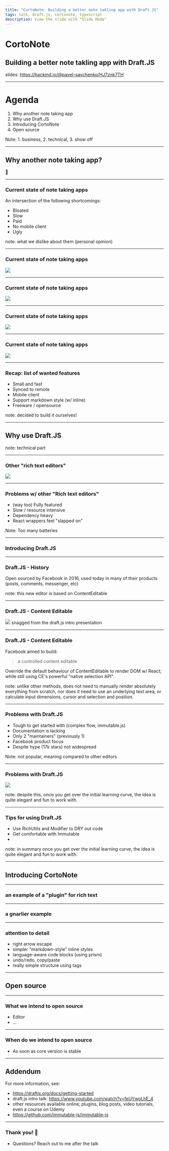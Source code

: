 ```yaml
---
title: "CortoNote: Building a better note takling app with Draft JS"
tags: talk, draft.js, cortonote, typescript
description: View the slide with "Slide Mode"
---
```


# CortoNote

## Building a better note takling app with Draft.JS

slides: https://hackmd.io/@pavel-savchenko/HJ7znk7TH

---

# Agenda

1. Why another note taking app
2. Why use Draft.JS
3. Introducing CortoNote
4. Open source

Note: 1. business, 2. technical, 3. show off

---

## Why another note taking app?

:notebook: 

----

### Current state of note taking apps

An intersection of the following shortcomings:

- Bloated
- Slow
- Paid
- No mobile client
- Ugly

note: what we dislike about them (personal opinion)

----

### Current state of note taking apps

![](https://i.imgur.com/rsrDScY.png)

----

### Current state of note taking apps

![](https://i.imgur.com/S6eJIzA.png)

----

### Current state of note taking apps

![](https://i.imgur.com/pYnuyIi.png)

----

### Current state of note taking apps

![](https://i.imgur.com/3vXoI5q.png)

----

### Recap: list of wanted features

- Small and fast
- Synced to remote
- Mobile client
- Support markdown style (w/ inline)
- Freeware / opensource

note: decided to build it ourselves!

---

## Why use Draft.JS

note: technical part

----

### Other "rich text editors"

![](https://i.imgur.com/NVQ7zkD.png)

----

### Problems w/ other "Rich text editors"

- (way too) Fully featured
- Slow / resource intensive
- Dependency heavy
- React wrappers feel "slapped on"

Note: Too many batteries

----

### Introducing Draft.JS

----

### Draft.JS - History

Open sourced by Facebook in 2016, used today in many of their products
(posts, comments, messenger, etc)

note: this new editor is based on ContentEditable

----

### Draft.JS - Content Editable

<style>.sm {font-size: 14px}</style>

![](https://i.imgur.com/mr7aiME.png)
<span class="sm">snagged from the draft.js intro presentation</span>

----

### Draft.JS - Content Editable

Facebook aimed to build:

> a controlled content editable

Override the default behaviour of ContentEditable to render DOM w/ React; while still using CE's powerful "native selection API".

note: unlike other methods, does not need to manually render absolutely everything from scratch, nor does it need to use an underlying text area, or calculate input dimensions, cursor and selection and position.

----

### Problems with Draft.JS

- Tough to get started with (complex flow, immutable.js)
- Documentation is lacking
- Only 2 "maintainers" (previously 1)
- Facebook product focus
- Despite hype (17k stars) not widespread

Note: not popular, meaning compared to other editors

----

### Problems with Draft.JS


![](https://i.imgur.com/TsyG3QU.png)

note: despite this, once you get over the initial learning curve, the idea is quite elegant and fun to work with.

----

### Tips for using Draft.JS

- Use RichUtils and Modifier to DRY out code
- Get comfortable with Immutable
- 

note: in summary once you get over the initial learning curve, the idea is quite elegant and fun to work with.

---

## Introducing CortoNote

----

### an example of a "plugin" for rich text

----

### a gnarlier example

----

### attention to detail

- right arrow escape
- simpler "markdown-style" inline styles
- language-aware code blocks (using prism)
- undo/redo, copy/paste
- really simple structure using tags

---

## Open source

----

### What we intend to open source

- Editor
- ...

----

### When do we intend to open source

- As soon as core version is stable

---

## Addendum

For more information, see:

- https://draftjs.org/docs/getting-started
- draft.js intro talk: https://www.youtube.com/watch?v=feUYwoLhE_4
- other resources available online; plugins, blog posts, video tutorials, even a course on Udemy
- https://github.com/immutable-js/immutable-js

---

### Thank you! :bow:

- Questions? Reach out to me after the talk
